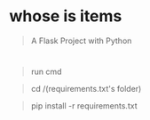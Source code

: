# whose is items

> A Flask Project with Python

# 

> run cmd

> cd /(requirements.txt's folder)

> pip install -r requirements.txt


